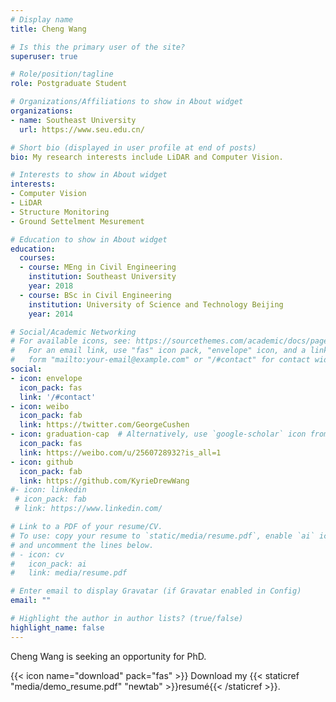 ```yaml
---
# Display name
title: Cheng Wang

# Is this the primary user of the site?
superuser: true

# Role/position/tagline
role: Postgraduate Student

# Organizations/Affiliations to show in About widget
organizations:
- name: Southeast University
  url: https://www.seu.edu.cn/

# Short bio (displayed in user profile at end of posts)
bio: My research interests include LiDAR and Computer Vision.

# Interests to show in About widget
interests:
- Computer Vision
- LiDAR
- Structure Monitoring
- Ground Settelment Mesurement

# Education to show in About widget
education:
  courses:
  - course: MEng in Civil Engineering
    institution: Southeast University
    year: 2018
  - course: BSc in Civil Engineering
    institution: University of Science and Technology Beijing
    year: 2014

# Social/Academic Networking
# For available icons, see: https://sourcethemes.com/academic/docs/page-builder/#icons
#   For an email link, use "fas" icon pack, "envelope" icon, and a link in the
#   form "mailto:your-email@example.com" or "/#contact" for contact widget.
social:
- icon: envelope
  icon_pack: fas
  link: '/#contact'
- icon: weibo
  icon_pack: fab
  link: https://twitter.com/GeorgeCushen
- icon: graduation-cap  # Alternatively, use `google-scholar` icon from `ai` icon pack
  icon_pack: fas
  link: https://weibo.com/u/2560728932?is_all=1
- icon: github
  icon_pack: fab
  link: https://github.com/KyrieDrewWang
#- icon: linkedin
 # icon_pack: fab
 # link: https://www.linkedin.com/

# Link to a PDF of your resume/CV.
# To use: copy your resume to `static/media/resume.pdf`, enable `ai` icons in `params.toml`, 
# and uncomment the lines below.
# - icon: cv
#   icon_pack: ai
#   link: media/resume.pdf

# Enter email to display Gravatar (if Gravatar enabled in Config)
email: ""

# Highlight the author in author lists? (true/false)
highlight_name: false
---
```


Cheng Wang is seeking an opportunity for PhD.



{{< icon name="download" pack="fas" >}} Download my {{< staticref "media/demo_resume.pdf" "newtab" >}}resumé{{< /staticref >}}.
